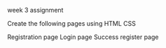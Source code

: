 week 3 assignment

Create the following pages using HTML CSS

Registration page
Login page
Success register page
